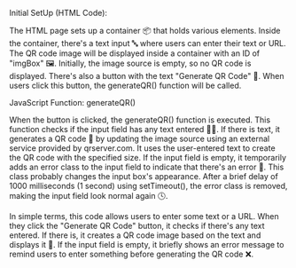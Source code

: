 Initial SetUp (HTML Code):

The HTML page sets up a container 📦 that holds various elements.
Inside the container, there's a text input 🔤 where users can enter their text or URL. 
The QR code image will be displayed inside a container with an ID of "imgBox" 🖼️.
Initially, the image source is empty, so no QR code is displayed. 
There's also a button with the text "Generate QR Code" 🔄. 
When users click this button, the generateQR() function will be called.

JavaScript Function: generateQR()

When the button is clicked, the generateQR() function is executed. 
This function checks if the input field has any text entered 🕵️‍♂️. 
If there is text, it generates a QR code 📲 by updating the image source using an external service provided by qrserver.com.
It uses the user-entered text to create the QR code with the specified size. 
If the input field is empty, it temporarily adds an error class to the input field to indicate that there's an error 🚨. 
This class probably changes the input box's appearance. 
After a brief delay of 1000 milliseconds (1 second) using setTimeout(), the error class is removed, making the input field look normal again 🕓.

In simple terms, this code allows users to enter some text or a URL. 
When they click the "Generate QR Code" button, it checks if there's any text entered. 
If there is, it creates a QR code image based on the text and displays it 🎉. 
If the input field is empty, it briefly shows an error message to remind users to enter something before generating the QR code ❌.




